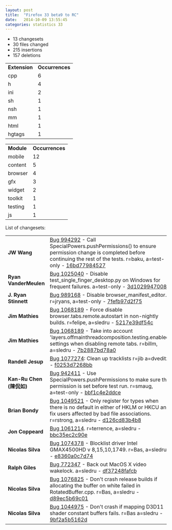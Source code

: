 ```yaml
---
layout: post
title:  "Firefox 33 beta9 to RC"
date:   2014-10-09 13:55:45
categories: statistics 33
---
```


<p>
<ul>
<li>13 changesets</li>
<li>30 files changed</li>
<li>215 insertions</li>
<li>157 deletions</li>
</ul>
</p>
<p>
<table><tr><td><strong>Extension</strong></td><td><strong>Occurrences</strong></td></tr>
<tr><td>cpp</td><td>6</td></tr>
<tr><td>h</td><td>4</td></tr>
<tr><td>ini</td><td>2</td></tr>
<tr><td>sh</td><td>1</td></tr>
<tr><td>nsh</td><td>1</td></tr>
<tr><td>mm</td><td>1</td></tr>
<tr><td>html</td><td>1</td></tr>
<tr><td>hgtags</td><td>1</td></tr>
</table>
</p>
<p>
<table><tr><td><strong>Module</strong></td><td><strong>Occurrences</strong></td></tr>
<tr><td>mobile</td><td>12</td></tr>
<tr><td>content</td><td>5</td></tr>
<tr><td>browser</td><td>4</td></tr>
<tr><td>gfx</td><td>3</td></tr>
<tr><td>widget</td><td>2</td></tr>
<tr><td>toolkit</td><td>1</td></tr>
<tr><td>testing</td><td>1</td></tr>
<tr><td>js</td><td>1</td></tr>
</table>
</p>
<p>List of changesets:
<table>
<tr><td><strong>JW Wang</strong></td><td><a href="http://bugzilla.mozilla.org/994292">Bug 994292</a> - Call SpecialPowers.pushPermissions() to ensure permission change is completed before continuing the rest of the tests. r=baku, a=test-only - <a href="https://hg.mozilla.org/releases/mozilla-beta/rev/16bd77984527">16bd77984527</a></td></tr>
<tr><td><strong>Ryan VanderMeulen</strong></td><td><a href="http://bugzilla.mozilla.org/1025040">Bug 1025040</a> - Disable test_single_finger_desktop.py on Windows for frequent failures. a=test-only - <a href="https://hg.mozilla.org/releases/mozilla-beta/rev/3d1029947008">3d1029947008</a></td></tr>
<tr><td><strong>J. Ryan Stinnett</strong></td><td><a href="http://bugzilla.mozilla.org/989168">Bug 989168</a> - Disable browser_manifest_editor. r=jryans, a=test-only - <a href="https://hg.mozilla.org/releases/mozilla-beta/rev/7fefb97d2f75">7fefb97d2f75</a></td></tr>
<tr><td><strong>Jim Mathies</strong></td><td><a href="http://bugzilla.mozilla.org/1068189">Bug 1068189</a> - Force disable browser.tabs.remote.autostart in non-nightly builds. r=felipe, a=sledru - <a href="https://hg.mozilla.org/releases/mozilla-beta/rev/5217e39df54c">5217e39df54c</a></td></tr>
<tr><td><strong>Jim Mathies</strong></td><td><a href="http://bugzilla.mozilla.org/1068189">Bug 1068189</a> - Take into account 'layers.offmainthreadcomposition.testing.enabled' settings when disabling remote tabs. r=billm, a=sledru - <a href="https://hg.mozilla.org/releases/mozilla-beta/rev/7b2887bd78a0">7b2887bd78a0</a></td></tr>
<tr><td><strong>Randell Jesup</strong></td><td><a href="http://bugzilla.mozilla.org/1077274">Bug 1077274</a>: Clean up tracklists r=jib a=dveditz - <a href="https://hg.mozilla.org/releases/mozilla-beta/rev/f0253d7268bb">f0253d7268bb</a></td></tr>
<tr><td><strong>Kan-Ru Chen (陳侃如) </strong></td><td><a href="http://bugzilla.mozilla.org/942411">Bug 942411</a> - Use SpecialPowers.pushPermissions to make sure the permission is set before test run. r=smaug, a=test-only - <a href="https://hg.mozilla.org/releases/mozilla-beta/rev/bbf1c4e2ddce">bbf1c4e2ddce</a></td></tr>
<tr><td><strong>Brian Bondy</strong></td><td><a href="http://bugzilla.mozilla.org/1049521">Bug 1049521</a> - Only register for types when there is no default in either of HKLM or HKCU and fix users affected by bad file associations. r=rstrong, a=sledru - <a href="https://hg.mozilla.org/releases/mozilla-beta/rev/d126cd83b4b8">d126cd83b4b8</a></td></tr>
<tr><td><strong>Jon Coppeard</strong></td><td><a href="http://bugzilla.mozilla.org/1061214">Bug 1061214</a>. r=terrence, a=sledru - <a href="https://hg.mozilla.org/releases/mozilla-beta/rev/bbc35ec2c90e">bbc35ec2c90e</a></td></tr>
<tr><td><strong>Nicolas Silva</strong></td><td><a href="http://bugzilla.mozilla.org/1074378">Bug 1074378</a> - Blocklist driver Intel GMAX4500HD v 8,15,10,1749. r=Bas, a=sledru - <a href="https://hg.mozilla.org/releases/mozilla-beta/rev/e8360a0c7d74">e8360a0c7d74</a></td></tr>
<tr><td><strong>Ralph Giles</strong></td><td><a href="http://bugzilla.mozilla.org/772347">Bug 772347</a> - Back out MacOS X video wakelock. a=sledru - <a href="https://hg.mozilla.org/releases/mozilla-beta/rev/df37248fafcb">df37248fafcb</a></td></tr>
<tr><td><strong>Nicolas Silva</strong></td><td><a href="http://bugzilla.mozilla.org/1076825">Bug 1076825</a> - Don't crash release builds if allocating the buffer on white failed in RotatedBuffer.cpp. r=Bas, a=sledru - <a href="https://hg.mozilla.org/releases/mozilla-beta/rev/d89ec5b69c01">d89ec5b69c01</a></td></tr>
<tr><td><strong>Nicolas Silva</strong></td><td><a href="http://bugzilla.mozilla.org/1044975">Bug 1044975</a> - Don't crash if mapping D3D11 shader constant buffers fails. r=Bas a=sledru - <a href="https://hg.mozilla.org/releases/mozilla-beta/rev/9bf2a5b5162d">9bf2a5b5162d</a></td></tr>
</table>
</p>
